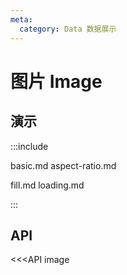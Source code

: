 ```yaml
---
meta:
  category: Data 数据展示
---
```


# 图片 Image

## 演示

:::include

basic.md aspect-ratio.md

fill.md loading.md

:::

## API

<<<API image